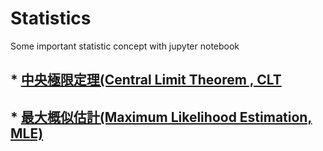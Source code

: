 # Statistics
Some important statistic concept with jupyter notebook 

## * [中央極限定理(Central Limit Theorem , CLT](https://medium.com/qiubingcheng/中央極限定理-central-limit-theorem-clt-c5e47d091865)

## * [最大概似估計(Maximum Likelihood Estimation, MLE)](https://vbjc5275.medium.com/最大概似估計-maximum-likelihood-estimation-mle-78a281d5f1d)

